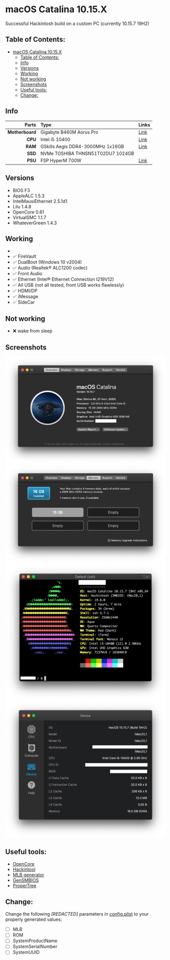 # macOS Catalina 10.15.X
 Successful Hackintosh build on a custom PC (currently 10.15.7 19H2)

## Table of Contents:
- [macOS Catalina 10.15.X](#macos-catalina-1015x)
  - [Table of Contents:](#table-of-contents)
  - [Info](#info)
  - [Versions](#versions)
  - [Working](#working)
  - [Not working](#not-working)
  - [Screenshots](#screenshots)
  - [Useful tools:](#useful-tools)
  - [Change:](#change)

## Info

Parts|Type|Links|
--:|:--|:--|
**Motherboard**|Gigabyte B460M Aorus Pro|[Link](https://www.gigabyte.com/Motherboard/B460M-AORUS-PRO-rev-10#kf)
**CPU**|Intel i5 10400|[Link](https://ark.intel.com/content/www/us/en/ark/products/199271/intel-core-i5-10400-processor-12m-cache-up-to-4-30-ghz.html)
**RAM**|GSkills Aegis DDR4-3000MHz 1x16GB |[Link](https://www.gskill.com/product/165/185/1535968303/F4-3000C16S-16GISBAegis-DDR4DDR4-3000MHz-CL16-18-18-38-1.35V16GB-(1x16GB))
**SSD**|NVMe TOSHIBA THNSN51T02DU7 1024GB||
**PSU**|FSP HyperM 700W|[Link]()

## Versions
- BIOS F3
- AppleALC 1.5.3
- IntelMausiEthernet 2.5.1d1
- Lilu 1.4.8
- OpenCore 0.61
- VirtualSMC 1.1.7
- WhateverGreen 1.4.3

## Working
- 
- ✅ FireVault
- ✅ DualBoot (Windows 10 v2004)
- ✅ Audio (Realtek® ALC1200 codec)
- ✅ Front Audio
- ✅ Ethernet (Intel® Ethernet Connection I219V12)
- ✅ All USB (not all tested, front USB works flawlessly)
- ✅ HDMI/DP
- ✅ iMessage
- ✅ SideCar

## Not working
- ❌ wake from sleep
## Screenshots
![about](/images/about.png "About") 
![memory](/images/memory.png "Memory") 
![neofetch](/images/neofetch.png "neofetch") 
![geekbench](/images/geekbench-device.png "Geekbench") 

## Useful tools:
- [OpenCore](https://github.com/acidanthera/OpenCorePkg)
- [Hackintool](https://github.com/headkaze/Hackintool)
- [MLB generator](https://gist.github.com/graphis/688e2caa200d2b4182f7b9cc20a14731)
- [GenSMBIOS](https://github.com/corpnewt/GenSMBIOS)
- [ProperTree](https://github.com/corpnewt/ProperTree)

## Change:
Change the following *[REDACTED]* parameters in [config.plist](/EFI/OC/config.plist) to your properly generated values:
- [ ] MLB
- [ ] ROM
- [ ] SystemProductName
- [ ] SystemSerialNumber
- [ ] SystemUUID